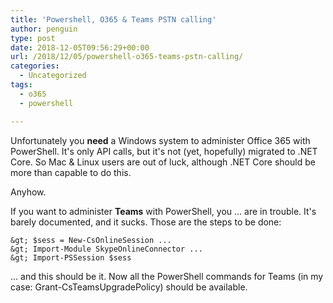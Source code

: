 ```yaml
---
title: 'Powershell, O365 & Teams PSTN calling'
author: penguin
type: post
date: 2018-12-05T09:56:29+00:00
url: /2018/12/05/powershell-o365-teams-pstn-calling/
categories:
  - Uncategorized
tags:
  - o365
  - powershell

---
```

Unfortunately you **need** a Windows system to administer Office 365 with PowerShell. It's only API calls, but it's not (yet, hopefully) migrated to .NET Core. So Mac & Linux users are out of luck, although .NET Core should be more than capable to do this.

Anyhow.

If you want to administer **Teams** with PowerShell, you ... are in trouble. It's barely documented, and it sucks. Those are the steps to be done:

```
&gt; $sess = New-CsOnlineSession ... 
&gt; Import-Module SkypeOnlineConnector ... 
&gt; Import-PSSession $sess
```

... and this should be it. Now all the PowerShell commands for Teams (in my case: Grant-CsTeamsUpgradePolicy) should be available.